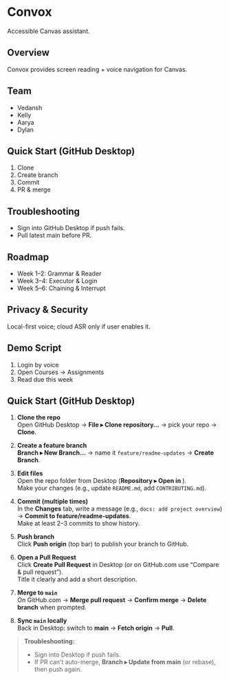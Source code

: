 # Convox

Accessible Canvas assistant.

## Overview
Convox provides screen reading + voice navigation for Canvas.

## Team
- Vedansh
- Kelly
- Aarya
- Dylan

## Quick Start (GitHub Desktop)
1. Clone
2. Create branch
3. Commit
4. PR & merge

## Troubleshooting
- Sign into GitHub Desktop if push fails.
- Pull latest main before PR.

## Roadmap
- Week 1–2: Grammar & Reader
- Week 3–4: Executor & Login
- Week 5–6: Chaining & Interrupt

## Privacy & Security
Local-first voice; cloud ASR only if user enables it.

## Demo Script
1) Login by voice
2) Open Courses → Assignments
3) Read due this week

## Quick Start (GitHub Desktop)

1. **Clone the repo**  
Open GitHub Desktop → **File ▸ Clone repository…** → pick your repo → **Clone**.

2. **Create a feature branch**  
**Branch ▸ New Branch…** → name it `feature/readme-updates` → **Create Branch**.

3. **Edit files**  
Open the repo folder from Desktop (**Repository ▸ Open in <Editor>**).  
Make your changes (e.g., update `README.md`, add `CONTRIBUTING.md`).

4. **Commit (multiple times)**  
In the **Changes** tab, write a message (e.g., `docs: add project overview`) → **Commit to feature/readme-updates**.  
Make at least 2–3 commits to show history.

5. **Push branch**  
Click **Push origin** (top bar) to publish your branch to GitHub.

6. **Open a Pull Request**  
Click **Create Pull Request** in Desktop (or on GitHub.com use “Compare & pull request”).  
Title it clearly and add a short description.

7. **Merge to `main`**  
On GitHub.com → **Merge pull request** → **Confirm merge** → **Delete branch** when prompted.

8. **Sync `main` locally**  
Back in Desktop: switch to **main** → **Fetch origin** → **Pull**.

> **Troubleshooting:**  
> - Sign into Desktop if push fails.  
> - If PR can’t auto-merge, **Branch ▸ Update from main** (or rebase), then push again.
